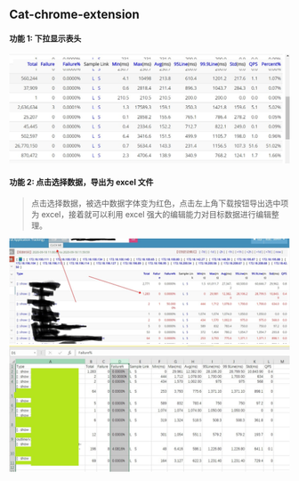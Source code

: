 ## Cat-chrome-extension

#### 功能 1: 下拉显示表头

![img1](images/img1.jpg)

#### 功能 2: 点击选择数据，导出为 excel 文件

> 点击选择数据，被选中数据字体变为红色，点击左上角下载按钮导出选中项为 excel，接着就可以利用 excel 强大的编辑能力对目标数据进行编辑整理。

![img2](images/img2.jpg)
![img3](images/img3.jpg)
